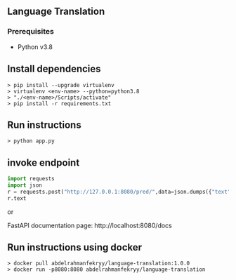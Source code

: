 ## Language Translation

### Prerequisites

- Python v3.8

## Install dependencies

```shell
> pip install --upgrade virtualenv
> virtualenv <env-name> --python=python3.8
> "./<env-name>/Scripts/activate"
> pip install -r requirements.txt
```

## Run instructions 

```shell
> python app.py
```

## invoke endpoint
```python
import requests
import json
r = requests.post("http://127.0.0.1:8080/pred/",data=json.dumps({"text":<the-text-to-be-detected>,"lang":<lang-of-text>}))
r.text
```
or

FastAPI documentation page: http://localhost:8080/docs

## Run instructions using docker

```shell
> docker pull abdelrahmanfekryy/language-translation:1.0.0
> docker run -p8080:8080 abdelrahmanfekryy/language-translation
```